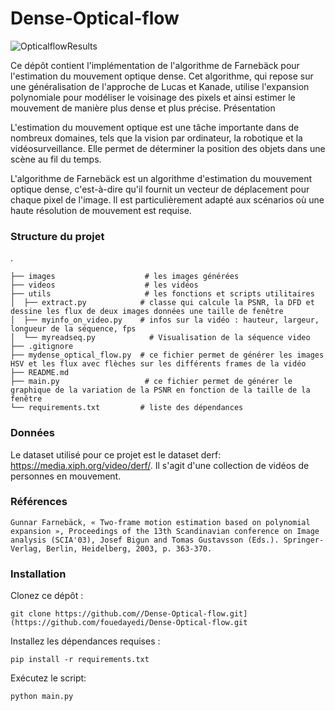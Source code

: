 # Dense-Optical-flow
![OpticalflowResults](https://github.com/fouedayedi/Kalman-filter-results-on-MOT15/blob/main/ETH-Sunnyday-results.gif)

Ce dépôt contient l'implémentation de l'algorithme de Farnebäck pour l'estimation du mouvement optique dense. Cet algorithme, qui repose sur une généralisation de l'approche de Lucas et Kanade, utilise l'expansion polynomiale pour modéliser le voisinage des pixels et ainsi estimer le mouvement de manière plus dense et plus précise.
Présentation

L'estimation du mouvement optique est une tâche importante dans de nombreux domaines, tels que la vision par ordinateur, la robotique et la vidéosurveillance. Elle permet de déterminer la position des objets dans une scène au fil du temps.

L'algorithme de Farnebäck est un algorithme d'estimation du mouvement optique dense, c'est-à-dire qu'il fournit un vecteur de déplacement pour chaque pixel de l'image. Il est particulièrement adapté aux scénarios où une haute résolution de mouvement est requise.
### Structure du projet

.
```
├── images                    # les images générées
├── videos                    # les vidéos
├── utils                     # les fonctions et scripts utilitaires
│  ├── extract.py            # classe qui calcule la PSNR, la DFD et dessine les flux de deux images données une taille de fenêtre
│  ├── myinfo_on_video.py    # infos sur la vidéo : hauteur, largeur, longueur de la séquence, fps
│  └── myreadseq.py            # Visualisation de la séquence video
├── .gitignore
├── mydense_optical_flow.py  # ce fichier permet de générer les images HSV et les flux avec flèches sur les différents frames de la vidéo
├── README.md
├── main.py                   # ce fichier permet de générer le graphique de la variation de la PSNR en fonction de la taille de la fenêtre
└── requirements.txt         # liste des dépendances

```
### Données

Le dataset utilisé pour ce projet est le dataset derf: https://media.xiph.org/video/derf/. Il s'agit d'une collection de vidéos de personnes en mouvement.
### Références

    Gunnar Farnebäck, « Two-frame motion estimation based on polynomial expansion », Proceedings of the 13th Scandinavian conference on Image analysis (SCIA'03), Josef Bigun and Tomas Gustavsson (Eds.). Springer-Verlag, Berlin, Heidelberg, 2003, p. 363-370.

### Installation

Clonez ce dépôt :
```
git clone https://github.com//Dense-Optical-flow.git](https://github.com/fouedayedi/Dense-Optical-flow.git
```
Installez les dépendances requises :
```
pip install -r requirements.txt
```
Exécutez le script:
```
python main.py
```
